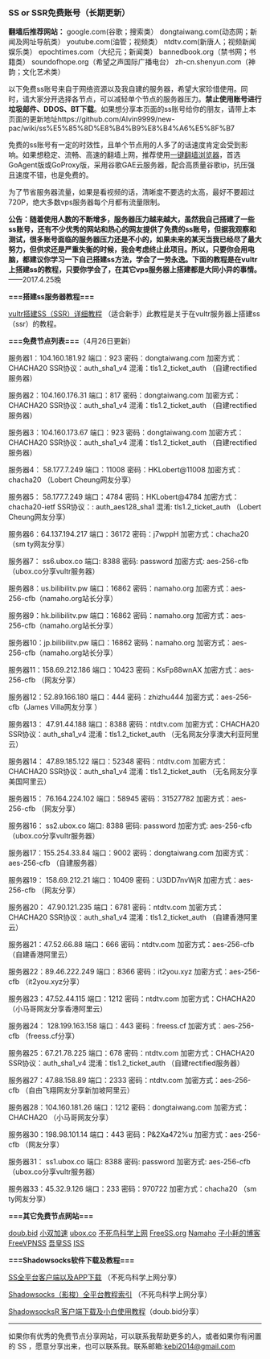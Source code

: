 ### SS or SSR免费账号（长期更新）

**翻墙后推荐网站：** google.com(谷歌；搜索类） dongtaiwang.com(动态网；新闻及网址导航类）  youtube.com(油管；视频类）  ntdtv.com(新唐人；视频新闻娱乐类）    epochtimes.com（大纪元；新闻类）   bannedbook.org（禁书网；书籍类）   soundofhope.org（希望之声国际广播电台）
    zh-cn.shenyun.com（神韵；文化艺术类）

以下免费ss账号来自于网络资源以及我自建的服务器，希望大家珍惜使用。同时，请大家分开选择各节点，可以减轻单个节点的服务器压力。**禁止使用账号进行垃圾邮件、DDOS、BT下载**。如果想分享本页面的ss账号给你的朋友，请带上本页面的更新地址https://github.com/Alvin9999/new-pac/wiki/ss%E5%85%8D%E8%B4%B9%E8%B4%A6%E5%8F%B7

免费的ss账号有一定的时效性，且单个节点用的人多了的话速度肯定会受到影响。如果想稳定、流畅、高速的翻墙上网，推荐使用[一键翻墙浏览器](https://github.com/Alvin9999/new-pac/wiki)，首选GoAgent版或GoProxy版，采用谷歌GAE云服务器，配合高质量谷歌ip，抗压强且速度不错，也是免费的。

为了节省服务器流量，如果是看视频的话，清晰度不要选的太高，最好不要超过720P，绝大多数vps服务器每个月都有流量限制。

**公告：随着使用人数的不断增多，服务器压力越来越大，虽然我自己搭建了一些ss账号，还有不少优秀的网站和热心的网友提供了免费的ss账号，但据我观察和测试，很多账号面临的服务器压力还是不小的，如果未来的某天当我已经尽了最大努力，但供求还是严重失衡的时候，我会考虑终止此项目。所以，只要你会用电脑，都建议你学习一下自己搭建ss方法，学会了一劳永逸。下面的教程是在vultr上搭建ss的教程，只要你学会了，在其它vps服务器上搭建都是大同小异的事情。** ——2017.4.25晚

**===搭建ss服务器教程===**

[vultr搭建SS（SSR）详细教程](https://github.com/Alvin9999/new-pac/wiki/%E8%87%AA%E5%BB%BAss%E6%9C%8D%E5%8A%A1%E5%99%A8%E6%95%99%E7%A8%8B) （适合新手）此教程是关于在vultr服务器上搭建ss（ssr）的教程。


**===免费节点列表===**（4月26日更新）

服务器1：104.160.181.92 端口：923 密码：dongtaiwang.com 加密方式：CHACHA20  SSR协议：auth_sha1_v4  混淆：tls1.2_ticket_auth  （自建rectified服务器）

服务器2：104.160.176.31 端口：817 密码：dongtaiwang.com 加密方式：CHACHA20  SSR协议：auth_sha1_v4  混淆：tls1.2_ticket_auth  （自建rectified服务器）

服务器3：104.160.173.67  端口：923 密码：dongtaiwang.com 加密方式：CHACHA20   SSR协议：auth_sha1_v4  混淆：tls1.2_ticket_auth （自建rectified服务器）

服务器4： 58.177.7.249 端口：11008 密码：HKLobert@11008 加密方式：chacha20 （Lobert Cheung网友分享）

服务器5： 58.177.7.249 端口：4784 密码：HKLobert@4784 加密方式：chacha20-ietf  SSR协议：: auth_aes128_sha1
混淆: tls1.2_ticket_auth （Lobert Cheung网友分享）

服务器6：64.137.194.217  端口：36172  密码：j7wppH 加密方式：chacha20 （sm ty网友分享）

服务器7： ss6.ubox.co  端口: 8388 密码: password 加密方式: aes-256-cfb  （ubox.co分享vultr服务器）

服务器8：us.bilibilitv.pw  端口：16862  密码：namaho.org  加密方式：aes-256-cfb（namaho.org站长分享）

服务器9：hk.bilibilitv.pw  端口：16862  密码：namaho.org  加密方式：aes-256-cfb（namaho.org站长分享）

服务器10：jp.bilibilitv.pw  端口：16862  密码：namaho.org  加密方式：aes-256-cfb（namaho.org站长分享）

服务器11：158.69.212.186  端口：10423  密码：KsFp88wnAX 加密方式：aes-256-cfb （网友分享）

服务器12：52.89.166.180  端口：444  密码：zhizhu444 加密方式：aes-256-cfb（James Villa网友分享 ）

服务器13： 47.91.44.188  端口：8388  密码：ntdtv.com 加密方式：CHACHA20   SSR协议：auth_sha1_v4  混淆：tls1.2_ticket_auth （无名网友分享澳大利亚阿里云）

服务器14： 47.89.185.122  端口：52348  密码：ntdtv.com 加密方式：CHACHA20  SSR协议：auth_sha1_v4  混淆：tls1.2_ticket_auth （无名网友分享美国阿里云）

服务器15： 76.164.224.102 端口：58945 密码：31527782 加密方式：aes-256-cfb （网友分享）

服务器16： ss2.ubox.co  端口: 8388 密码: password 加密方式: aes-256-cfb  （ubox.co分享vultr服务器）

服务器17：155.254.33.84  端口：9002 密码：dongtaiwang.com 加密方式：aes-256-cfb   （自建服务器）

服务器19： 158.69.212.21  端口：10409  密码：U3DD7nvWjR 加密方式：aes-256-cfb （网友分享）

服务器20： 47.90.121.235  端口：6781  密码：ntdtv.com 加密方式：CHACHA20  SSR协议：auth_sha1_v4  混淆：tls1.2_ticket_auth （自建香港阿里云）

服务器21：47.52.66.88 端口：666 密码：ntdtv.com 加密方式：aes-256-cfb  （自建香港阿里云）

服务器22：89.46.222.249  端口：8366  密码：it2you.xyz 加密方式：aes-256-cfb （it2you.xyz分享）

服务器23：47.52.44.115  端口：1212  密码：ntdtv.com 加密方式：CHACHA20 （小马哥网友分享香港阿里云）

服务器24： 128.199.163.158 端口：443 密码：freess.cf 加密方式：aes-256-cfb （freess.cf分享）

服务器25：67.21.78.225  端口：678 密码：ntdtv.com 加密方式：CHACHA20   SSR协议：auth_sha1_v4  混淆：tls1.2_ticket_auth （自建rectified服务器）

服务器27：47.88.158.89  端口：2333  密码：ntdtv.com 加密方式：aes-256-cfb  （自由飞翔网友分享新加坡阿里云）

服务器28：104.160.181.26  端口：1212  密码：dongtaiwang.com 加密方式：CHACHA20 （小马哥网友分享）

服务器30：198.98.101.14  端口：443  密码：P&2Xa472%u 加密方式：aes-256-cfb （网友分享）

服务器31： ss1.ubox.co  端口: 8388 密码: password 加密方式: aes-256-cfb  （ubox.co分享vultr服务器）

服务器33：45.32.9.126  端口：233  密码：970722 加密方式：chacha20 （sm ty网友分享）

**===其它免费节点网站===**

[doub.bid](https://doub.bid/sszhfx/)  [小双加速](https://xsjs.yhyhd.org/free-ss) [ubox.co](https://www.vbox.co/)
 [不死鸟科学上网](http://yuweining.cn/leifeng/) [FreeSS.org](http://freess.org/)
 [Namaho](https://www.namaho.org) [子小耗的博客](https://it2you.xyz/?page_id=445)  [FreeVPNSS](https://get.freevpnss.me/#shadowsocks)  [吾皇SS](https://freessr.xyz/)  [ISS](https://b.ishadow.tech/)


**===Shadowsocks软件下载及教程===**

[SS全平台客户端以及APP下载](https://busi.me/archives/173/) （不死鸟科学上网分享）

[Shadowsocks（影梭）全平台教程索引](https://busi.me/archives/32/) （不死鸟科学上网分享）

[ShadowsocksR 客户端下载及小白使用教程](https://doub.bid/ss-jc10/)（doub.bid分享）


***

如果你有优秀的免费节点分享网站，可以联系我帮助更多的人，或者如果你有闲置的 SS ，愿意分享出来，也可以联系我。联系邮箱:kebi2014@gmail.com 